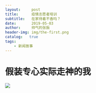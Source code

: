```yaml
---
layout:     post
title:      疫情志愿者培训
subtitle:   在家待着不香吗？
date:       2019-05-03
author:     帅气的张振
header-img: img/the-first.png
catalog:   true
tags:
    - 新闻故事
---
```

# 假装专心实际走神的我
![]({{site.baseurl}}/img/2/C625D514EA976E51F5C0DA526122C46B.jpg)
